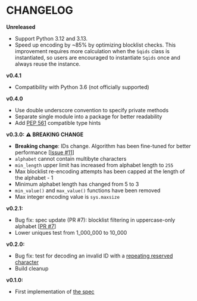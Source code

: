 # CHANGELOG

**Unreleased**
- Support Python 3.12 and 3.13.
- Speed up encoding by ~85% by optimizing blocklist checks.
  This improvement requires more calculation when the `Sqids` class is instantiated,
  so users are encouraged to instantiate `Sqids` once and always reuse the instance.

**v0.4.1**
- Compatibility with Python 3.6 (not officially supported)

**v0.4.0**
- Use double underscore convention to specify private methods
- Separate single module into a package for better readability
- Add [PEP 561](https://peps.python.org/pep-0561/) compatible type hints

**v0.3.0:** **⚠️ BREAKING CHANGE**
- **Breaking change**: IDs change. Algorithm has been fine-tuned for better performance [[Issue #11](https://github.com/sqids/sqids-spec/issues/11)]
- `alphabet` cannot contain multibyte characters
- `min_length` upper limit has increased from alphabet length to `255`
- Max blocklist re-encoding attempts has been capped at the length of the alphabet - 1
- Minimum alphabet length has changed from 5 to 3
- `min_value()` and `max_value()` functions have been removed
- Max integer encoding value is `sys.maxsize`

**v0.2.1:**
- Bug fix: spec update (PR #7): blocklist filtering in uppercase-only alphabet [[PR #7](https://github.com/sqids/sqids-spec/pull/7)]
- Lower uniques test from 1_000_000 to 10_000

**v0.2.0:**
- Bug fix: test for decoding an invalid ID with a [repeating reserved character](https://github.com/sqids/sqids-spec/commit/f52b57836b0463097018f984f853b284e50a5ce4)
- Build cleanup

**v0.1.0:**
- First implementation of [the spec](https://github.com/sqids/sqids-spec)

